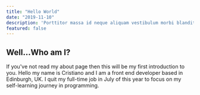 ```yaml
---
title: "Hello World"
date: "2019-11-10"
description: 'Porttitor massa id neque aliquam vestibulum morbi blandit. Neque laoreet suspendisse interdum consectetur.'
featured: false
---
```


## Well...Who am I?

If you've not read my about page then this will be my first introduction to you.
Hello my name is Cristiano and I am a front end developer based in Edinburgh, UK. I quit my full-time job in July of this year to focus on my self-learning journey in programming.